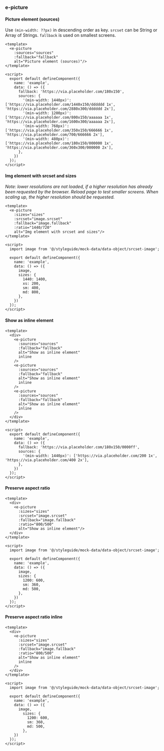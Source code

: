 ### e-picture

#### Picture element (sources)

Use `(min-width: ??px)` in descending order as key. `srcset` can be String or Array of Strings. `fallback` is used on smallest screens.

```vue
<template>
  <e-picture
    :sources="sources"
    :fallback="fallback"
    alt="Picture element (sources)"/>
</template>

<script>
  export default defineComponent({
    name: 'example',
    data: () => ({
      fallback: 'https://via.placeholder.com/180x150',
      sources: {
        '(min-width: 1440px)': ['https://via.placeholder.com/1440x150/dddddd 1x', 'https://via.placeholder.com/2880x300/dddddd 2x'],
        '(min-width: 1200px)': ['https://via.placeholder.com/800x150/aaaaaa 1x', 'https://via.placeholder.com/1600x300/aaaaaa 2x'],
        '(min-width: 768px)': ['https://via.placeholder.com/350x150/666666 1x', 'https://via.placeholder.com/700/666666 2x'],
        '(min-width: 480px)': ['https://via.placeholder.com/180x150/000000 1x', 'https://via.placeholder.com/360x300/000000 2x'],
      },
    })
  });
</script>
```

#### Img element with srcset and sizes

*Note: lower resolutions are not loaded, if a higher resolution has already been requested by the browser. Reload page to test smaller screens. When scaling up, the higher resolution should be requested.*

```vue
<template>
  <e-picture
    :sizes="sizes"
    :srcset="image.srcset"
    :fallback="image.fallback"
    :ratio="1440/720"
    alt="Img element with srcset and sizes"/>
</template>

<script>
  import image from '@/styleguide/mock-data/data-object/srcset-image';
  
  export default defineComponent({
    name: 'example',
    data: () => ({
      image,
      sizes: {
        1440: 1400,
        xs: 200,
        sm: 400,
        md: 800,
      },
    })
  });
</script>
```

#### Show as inline element
```vue
<template>
  <div>
    <e-picture
      :sources="sources"
      :fallback="fallback"
      alt="Show as inline element"
      inline
    />
    <e-picture
      :sources="sources"
      :fallback="fallback"
      alt="Show as inline element"
      inline
    />
    <e-picture
      :sources="sources"
      :fallback="fallback"
      alt="Show as inline element"
      inline
    />
  </div>
</template>

<script>
  export default defineComponent({
    name: 'example',
    data: () => ({
      fallback: 'https://via.placeholder.com/180x150/0000ff',
      sources: {
        '(min-width: 1440px)': ['https://via.placeholder.com/200 1x', 'https://via.placeholder.com/400 2x'],
      },
    })
  });
</script>
```

#### Preserve aspect ratio
```vue
<template>
  <div>
    <e-picture
      :sizes="sizes"
      :srcset="image.srcset"
      :fallback="image.fallback"
      :ratio="800/500"
      alt="Show as inline element"/>
  </div>
</template>

<script>
  import image from '@/styleguide/mock-data/data-object/srcset-image';

  export default defineComponent({
    name: 'example',
    data: () => ({
      image,
      sizes: {
        1200: 600,
        sm: 360,
        md: 500,
      },
    })
  });
</script>
```

#### Preserve aspect ratio inline
```vue
<template>
  <div>
    <e-picture
      :sizes="sizes"
      :srcset="image.srcset"
      :fallback="image.fallback"
      :ratio="800/500"
      alt="Show as inline element"
      inline
    />
  </div>
</template>

<script>
  import image from '@/styleguide/mock-data/data-object/srcset-image';

  export default defineComponent({
    name: 'example',
    data: () => ({
      image,
        sizes: {
          1200: 600,
          sm: 360,
          md: 500,
        },
    })
  });
</script>
```
